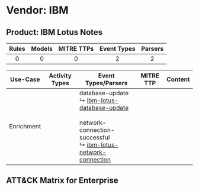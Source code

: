 Vendor: IBM
===========
Product: IBM Lotus Notes
------------------------
| Rules | Models | MITRE TTPs | Event Types | Parsers |
|:-----:|:------:|:----------:|:-----------:|:-------:|
|   0   |   0    |     0      |      2      |    2    |

|  Use-Case  | Activity Types | Event Types/Parsers                                                                                                                                                                                                                                | MITRE TTP | Content |
|:----------:| -------------- | -------------------------------------------------------------------------------------------------------------------------------------------------------------------------------------------------------------------------------------------------- | --------- | ------- |
| Enrichment | <ul></li></ul> |  database-update<br> ↳ [ibm-lotus-database-update](../Parsers/parserContent_ibm-lotus-database-update.md)<br><br> network-connection-successful<br> ↳ [ibm-lotus-network-connection](../Parsers/parserContent_ibm-lotus-network-connection.md)<br> |           |         |

ATT&CK Matrix for Enterprise
----------------------------
